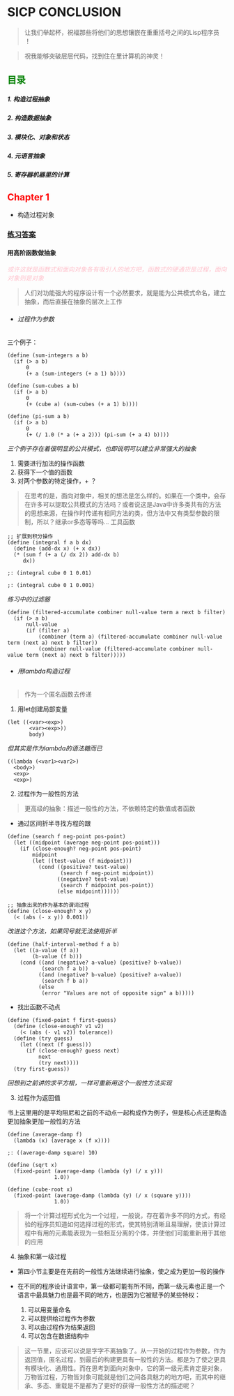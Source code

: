 # **SICP CONCLUSION**

> 让我们举起杯，祝福那些将他们的思想镶嵌在重重括号之间的Lisp程序员 ！

> 祝我能够突破层层代码，找到住在里计算机的神灵！

## **<font color = "green">目录</font>**
##### 1. 构造过程抽象
##### 2. 构造数据抽象
##### 3. 模块化、对象和状态
##### 4. 元语言抽象
##### 5. 寄存器机器里的计算

## **<font color = "red">Chapter 1</font>**
- 构造过程对象

### [练习答案](https://github.com/dejavudwh/SICP-Exercise)

#### 用高阶函数做抽象

<font color = "pink">*或许这就是函数式和面向对象各有吸引人的地方吧，函数式的硬通货是过程，面向对象则是对象*</font>

> 人们对功能强大的程序设计有一个必然要求，就是能为公共模式命名，建立抽象，而后直接在抽象的层次上工作

- ###### 过程作为参数

三个例子：

```
(define (sum-integers a b)
  (if (> a b)
      0
      (+ a (sum-integers (+ a 1) b))))

(define (sum-cubes a b)
  (if (> a b)
      0
      (+ (cube a) (sum-cubes (+ a 1) b))))

(define (pi-sum a b)
  (if (> a b)
      0
      (+ (/ 1.0 (* a (+ a 2))) (pi-sum (+ a 4) b))))
```

*三个例子存在着很明显的公共模式，也即说明可以建立非常强大的抽象*
1. 需要进行加法的操作函数
2. 获得下一个值的函数
3. 对两个参数的特定操作，+ ？

> 在思考的是，面向对象中，相关的想法是怎么样的。如果在一个类中，会存在许多可以提取公共模式的方法吗？或者说这是Java中许多类共有的方法的思想来源，在操作时传递有相同方法的类，但方法中又有类型参数的限制，所以？继承or多态等等吗... 工具函数

```
;; 扩展到积分操作
(define (integral f a b dx)
  (define (add-dx x) (+ x dx))
  (* (sum f (+ a (/ dx 2)) add-dx b)
     dx))

;: (integral cube 0 1 0.01)

;: (integral cube 0 1 0.001)
```

*练习中的过滤器*

```
(define (filtered-accumulate combiner null-value term a next b filter)
  (if (> a b)
      null-value
      (if (filter a)
          (combiner (term a) (filtered-accumulate combiner null-value term (next a) next b filter))
          (combiner null-value (filtered-accumulate combiner null-value term (next a) next b filter)))))
```

- ###### 用lambda构造过程

> 作为一个匿名函数去传递

1. 用let创建局部变量

```
(let ((<var><exp>)
       <var><exp>))
       body)
```
*但其实是作为lambda的语法糖而已*

```
((lambda (<var1><var2>)
  <body>)
  <exp>
  <exp>)
```

2. 过程作为一般性的方法

> 更高级的抽象：描述一般性的方法，不依赖特定的数值或者函数

- 通过区间折半寻找方程的跟

```
(define (search f neg-point pos-point)
  (let ((midpoint (average neg-point pos-point)))
    (if (close-enough? neg-point pos-point)
        midpoint
        (let ((test-value (f midpoint)))
          (cond ((positive? test-value)
                 (search f neg-point midpoint))
                ((negative? test-value)
                 (search f midpoint pos-point))
                (else midpoint))))))
```

```
;; 抽象出来的作为基本的谓词过程
(define (close-enough? x y)
  (< (abs (- x y)) 0.001))
```

*改进这个方法，如果同号就无法使用折半*

```
(define (half-interval-method f a b)
  (let ((a-value (f a))
        (b-value (f b)))
    (cond ((and (negative? a-value) (positive? b-value))
           (search f a b))
          ((and (negative? b-value) (positive? a-value))
           (search f b a))
          (else
           (error "Values are not of opposite sign" a b)))))
```

- 找出函数不动点

```
(define (fixed-point f first-guess)
  (define (close-enough? v1 v2)
    (< (abs (- v1 v2)) tolerance))
  (define (try guess)
    (let ((next (f guess)))
      (if (close-enough? guess next)
          next
          (try next))))
  (try first-guess))
```

*回想到之前讲的求平方根，一样可重新用这个一般性方法实现*

3. 过程作为返回值

书上这里用的是平均阻尼和之前的不动点一起构成作为例子，但是核心点还是构造更加抽象更加一般性的方法

```
(define (average-damp f)
  (lambda (x) (average x (f x))))

;: ((average-damp square) 10)

(define (sqrt x)
  (fixed-point (average-damp (lambda (y) (/ x y)))
               1.0))

(define (cube-root x)
  (fixed-point (average-damp (lambda (y) (/ x (square y))))
               1.0))
```
> 将一个计算过程形式化为一个过程，一般说，存在着许多不同的方式，有经验的程序员知道如何选择过程的形式，使其特别清晰且易理解，使该计算过程中有用的元素能表现为一些相互分离的个体，并使他们可能重新用于其他的应用

4. 抽象和第一级过程

- 第四小节主要是在先前的一般性方法继续进行抽象，使之成为更加一般的操作

- 在不同的程序设计语言中，第一级都可能有所不同，而第一级元素也正是一个语言中最具魅力也是最不同的地方，也是因为它被赋予的某些特权：
  1. 可以用变量命名
  2. 可以提供给过程作为参数
  3. 可以由过程作为结果返回
  4. 可以包含在数据结构中

> 这一节里，应该可以说是字字不离抽象了。从一开始的过程作为参数，作为返回值，匿名过程，到最后的构建更具有一般性的方法。都是为了使之更具有模块化、通用性。而在思考到面向对象中，它的第一级元素肯定是对象，万物皆过程，万物皆对象可能就是他们之间各具魅力的地方吧，而其中的继承、多态、重载是不是都为了更好的获得一般性方法的描述呢？
